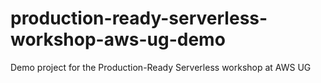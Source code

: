 # production-ready-serverless-workshop-aws-ug-demo
Demo project for the Production-Ready Serverless workshop at AWS UG
